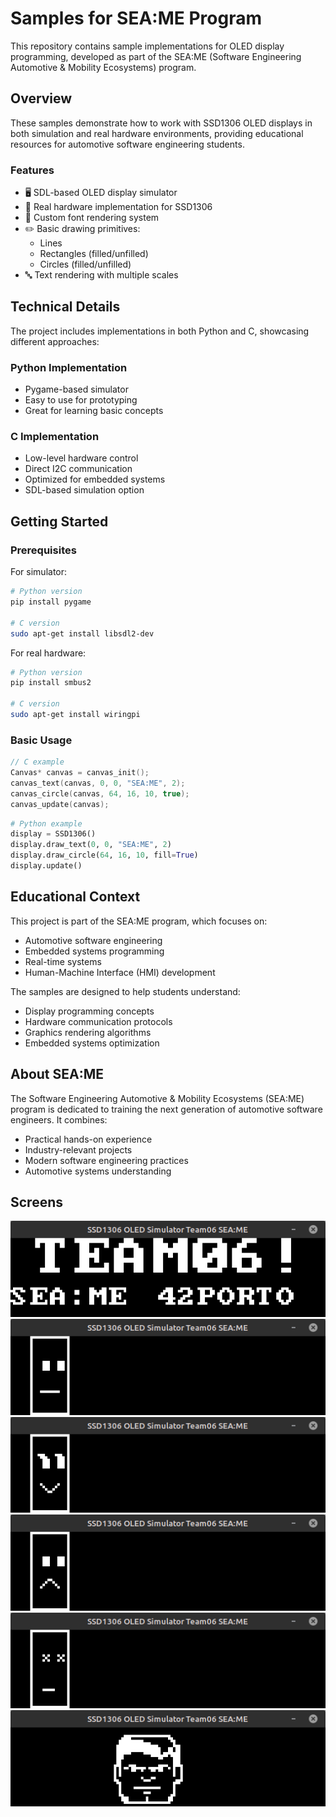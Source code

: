 # Samples for SEA:ME Program

This repository contains sample implementations for OLED display programming, developed as part of the SEA:ME (Software Engineering Automotive & Mobility Ecosystems) program.

## Overview

These samples demonstrate how to work with SSD1306 OLED displays in both simulation and real hardware environments, providing educational resources for automotive software engineering students.

### Features

- 🖥️ SDL-based OLED display simulator
- 🔧 Real hardware implementation for SSD1306
- 📝 Custom font rendering system
- ✏️ Basic drawing primitives:
  - Lines
  - Rectangles (filled/unfilled)
  - Circles (filled/unfilled)
- 🔤 Text rendering with multiple scales

## Technical Details

The project includes implementations in both Python and C, showcasing different approaches:

### Python Implementation
- Pygame-based simulator
- Easy to use for prototyping
- Great for learning basic concepts

### C Implementation
- Low-level hardware control
- Direct I2C communication
- Optimized for embedded systems
- SDL-based simulation option

## Getting Started

### Prerequisites
For simulator:
```bash
# Python version
pip install pygame

# C version
sudo apt-get install libsdl2-dev
```

For real hardware:
```bash
# Python version
pip install smbus2

# C version
sudo apt-get install wiringpi
```

### Basic Usage

```c
// C example
Canvas* canvas = canvas_init();
canvas_text(canvas, 0, 0, "SEA:ME", 2);
canvas_circle(canvas, 64, 16, 10, true);
canvas_update(canvas);
```

```python
# Python example
display = SSD1306()
display.draw_text(0, 0, "SEA:ME", 2)
display.draw_circle(64, 16, 10, fill=True)
display.update()
```




## Educational Context

This project is part of the SEA:ME program, which focuses on:
- Automotive software engineering
- Embedded systems programming
- Real-time systems
- Human-Machine Interface (HMI) development

The samples are designed to help students understand:
- Display programming concepts
- Hardware communication protocols
- Graphics rendering algorithms
- Embedded systems optimization

## About SEA:ME

The Software Engineering Automotive & Mobility Ecosystems (SEA:ME) program is dedicated to training the next generation of automotive software engineers. It combines:
- Practical hands-on experience
- Industry-relevant projects
- Modern software engineering practices
- Automotive systems understanding



## Screens

![team 6](images/img1.png)
![smile ](images/img2.png)
![smile](images/img3.png)
![smile](images/img4.png)
![smile](images/img5.png)
![doom](images/img6.png)

